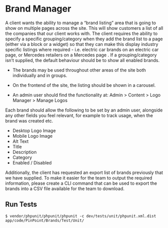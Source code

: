 # Brand Manager

A client wants the ability to manage a “brand listing” area that is going to show on multiple pages across the site.  This will show customers a list of all the companies that our client works with.  The client requires the ability to specify a specific grouping/category when they add the brand list to a page (either via a block or a widget) so that they can make this display industry specific listings where required - i.e. electric car brands on an electric car page, or Mercedes retailers on a Mercedes page .  If a grouping/category isn’t supplied, the default behaviour should be to show all enabled brands.

- The brands may be used throughout other areas of the site both individually and in groups.

- On the frontend of the site, the listing should be shown in a carousel.

- An admin user should find the functionality at: Admin > Content > Logo Manager > Manage Logos

Each brand should allow the following to be set by an admin user, alongside any other fields you feel relevant, for example to track usage, when the brand was created etc.

- Desktop Logo Image
- Mobile Logo Image
- Alt Text
- Title
- Description
- Category
- Enabled / Disabled

Additionally, the client has requested an export list of brands previously that we have supplied.  To make it easier for the team to output the required information, please create a CLI command that can be used to export the brands into a CSV file available for the team to download.

## Run Tests
```console
$ vendor/phpunit/phpunit/phpunit -c dev/tests/unit/phpunit.xml.dist app/code/PinPoint/Brands/Test/Unit/
```
